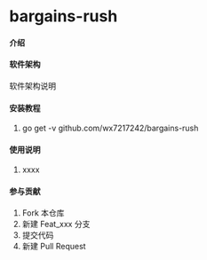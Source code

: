 # bargains-rush

#### 介绍

#### 软件架构
软件架构说明


#### 安装教程

1.  go get -v github.com/wx7217242/bargains-rush

#### 使用说明

1. xxxx

#### 参与贡献

1. Fork 本仓库
2. 新建 Feat_xxx 分支
3. 提交代码
4. 新建 Pull Request

